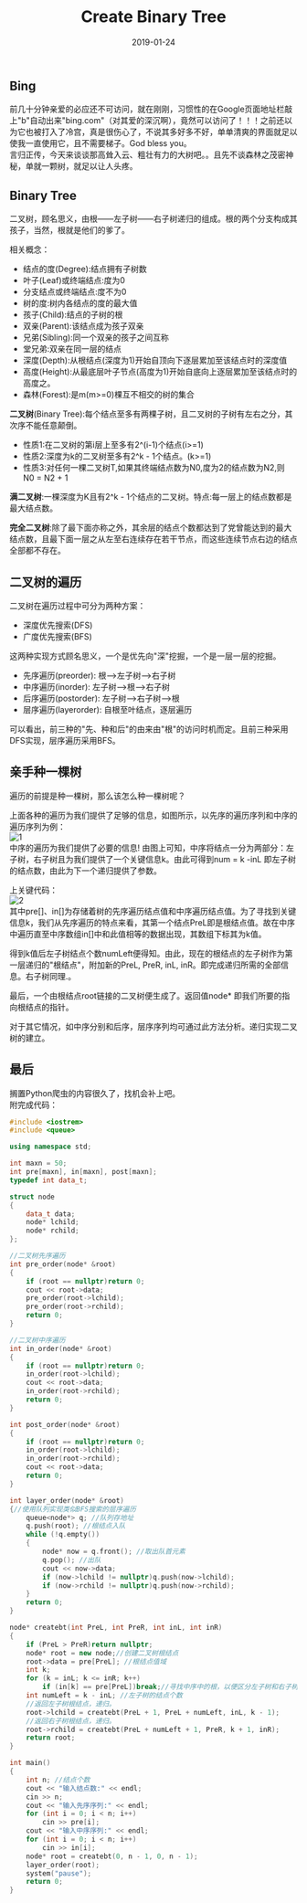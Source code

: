 ﻿---
layout: post_for_cs
title:  "Create Binary Tree"
date:   2019-01-24
excerpt: "how to create a binary tree through inorder, preorder, postorder and layerorder..."
image: "/images/8-2.jpg"
comments: true
---


## Bing
前几十分钟亲爱的必应还不可访问，就在刚刚，习惯性的在Google页面地址栏敲上"b"自动出来"bing.com"（对其爱的深沉啊），竟然可以访问了！！！之前还以为它也被打入了冷宫，真是很伤心了，不说其多好多不好，单单清爽的界面就足以使我一直使用它，且不需要梯子。God bless you。<br />
言归正传，今天来谈谈那高耸入云、粗壮有力的大树吧。。且先不谈森林之茂密神秘，单就一颗树，就足以让人头疼。<br />

## Binary Tree

二叉树，顾名思义，由根——左子树——右子树递归的组成。根的两个分支构成其孩子，当然，根就是他们的爹了。<br />

相关概念：<br />
- 结点的度(Degree):结点拥有子树数
- 叶子(Leaf)或终端结点:度为0
- 分支结点或终端结点:度不为0
- 树的度:树内各结点的度的最大值
- 孩子(Child):结点的子树的根
- 双亲(Parent):该结点成为孩子双亲
- 兄弟(Sibling):同一个双亲的孩子之间互称
- 堂兄弟:双亲在同一层的结点
- 深度(Depth):从根结点(深度为1)开始自顶向下逐层累加至该结点时的深度值
- 高度(Height):从最底层叶子节点(高度为1)开始自底向上逐层累加至该结点时的高度之。
- 森林(Forest):是m(m>=0)棵互不相交的树的集合

**二叉树**(Binary Tree):每个结点至多有两棵子树，且二叉树的子树有左右之分，其次序不能任意颠倒。

- 性质1:在二叉树的第i层上至多有2^(i-1)个结点(i>=1)
- 性质2:深度为k的二叉树至多有2^k - 1个结点。(k>=1)
- 性质3:对任何一棵二叉树T,如果其终端结点数为N0,度为2的结点数为N2,则 N0 = N2 + 1

**满二叉树**:一棵深度为K且有2^k - 1个结点的二叉树。特点:每一层上的结点数都是最大结点数。<br />

**完全二叉树**:除了最下面亦称之外，其余层的结点个数都达到了党曾能达到的最大结点数，且最下面一层之从左至右连续存在若干节点，而这些连续节点右边的结点全部都不存在。<br />

## 二叉树的遍历

二叉树在遍历过程中可分为两种方案：<br />

- 深度优先搜索(DFS)
- 广度优先搜索(BFS)

这两种实现方式顾名思义，一个是优先向"深"挖掘，一个是一层一层的挖掘。<br />

- 先序遍历(preorder):   根—>左子树—>右子树
- 中序遍历(inorder):  左子树—>根—>右子树
- 后序遍历(postorder):  左子树—>右子树—>根
- 层序遍历(layerorder):  自根至叶结点，逐层遍历

可以看出，前三种的"先、种和后"的由来由"根"的访问时机而定。且前三种采用DFS实现，层序遍历采用BFS。<br />

## 亲手种一棵树

遍历的前提是种一棵树，那么该怎么种一棵树呢？<br />

上面各种的遍历为我们提供了足够的信息，如图所示，以先序的遍历序列和中序的遍历序列为例：<br />
![1](http://www.auroretech.com/images/8-1.png)<br />
中序的遍历为我们提供了必要的信息! 由图上可知，中序将结点一分为两部分：左子树，右子树且为我们提供了一个关键信息k。由此可得到num = k -inL 即左子树的结点数，由此为下一个递归提供了参数。<br />

上关键代码：<br />
![2](http://www.auroretech.com/images/8-1.jpg)<br />
其中pre[]、in[]为存储着树的先序遍历结点值和中序遍历结点值。为了寻找到关键信息k，我们从先序遍历的特点来看，其第一个结点PreL即是根结点值。故在中序中遍历直至中序数组in[]中和此值相等的数据出现，其数组下标其为k值。<br />

得到k值后左子树结点个数numLeft便得知。由此，现在的根结点的左子树作为第一层递归的"根结点"，附加新的PreL, PreR, inL, inR。即完成递归所需的全部信息。右子树同理.。<br />

最后，一个由根结点root链接的二叉树便生成了。返回值node* 即我们所要的指向根结点的指针。<br />

对于其它情况，如中序分别和后序，层序序列均可通过此方法分析。递归实现二叉树的建立。<br />

## 最后

搁置Python爬虫的内容很久了，找机会补上吧。<br />
附完成代码：
``` C++
#include <iostrem>
#include <queue>

using namespace std;

int maxn = 50;
int pre[maxn], in[maxn], post[maxn];
typedef int data_t;

struct node
{
	data_t data;
	node* lchild;
	node* rchild;
};

//二叉树先序遍历
int pre_order(node* &root)
{
	if (root == nullptr)return 0;
	cout << root->data;
	pre_order(root->lchild);
	pre_order(root->rchild);
	return 0;
}

//二叉树中序遍历
int in_order(node* &root)
{
	if (root == nullptr)return 0;
	in_order(root->lchild);
	cout << root->data;
	in_order(root->rchild);
	return 0;
}

int post_order(node* &root)
{
	if (root == nullptr)return 0;
	in_order(root->lchild);
	in_order(root->rchild);
	cout << root->data;
	return 0;
}

int layer_order(node* &root)
{//使用队列实现类似BFS搜索的层序遍历
	queue<node*> q; //队列存地址
	q.push(root); //根结点入队
	while (!q.empty())
	{
		node* now = q.front(); //取出队首元素
		q.pop(); //出队
		cout << now->data;
		if (now->lchild != nullptr)q.push(now->lchild);
		if (now->rchild != nullptr)q.push(now->rchild);
	}
	return 0;
}

node* createbt(int PreL, int PreR, int inL, int inR)
{
	if (PreL > PreR)return nullptr;
	node* root = new node;//创建二叉树根结点
	root->data = pre[PreL]; //根结点值域
	int k;
	for (k = inL; k <= inR; k++)
		if (in[k] == pre[PreL])break;//寻找中序中的根，以便区分左子树和右子树
	int numLeft = k - inL; //左子树的结点个数
	//返回左子树根结点，递归。
	root->lchild = createbt(PreL + 1, PreL + numLeft, inL, k - 1);
	//返回右子树根结点，递归。
	root->rchild = createbt(PreL + numLeft + 1, PreR, k + 1, inR);
	return root;
}

int main()
{
	int n; //结点个数
	cout << "输入结点数:" << endl;
	cin >> n;
	cout << "输入先序序列:" << endl;
	for (int i = 0; i < n; i++)
		cin >> pre[i];
	cout << "输入中序序列:" << endl;
	for (int i = 0; i < n; i++)
		cin >> in[i];
	node* root = createbt(0, n - 1, 0, n - 1);
	layer_order(root);
	system("pause");
	return 0;
}
```